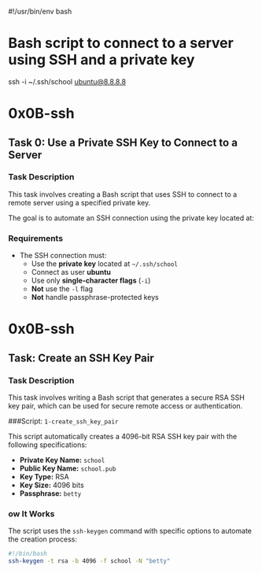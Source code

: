 #!/usr/bin/env bash
# Bash script to connect to a server using SSH and a private key

ssh -i ~/.ssh/school ubuntu@8.8.8.8


# 0x0B-ssh

## Task 0: Use a Private SSH Key to Connect to a Server

### Task Description

This task involves creating a Bash script that uses SSH to connect to a remote server using a specified private key.

The goal is to automate an SSH connection using the private key located at:

###  Requirements

- The SSH connection must:
  - Use the **private key** located at `~/.ssh/school`
  - Connect as user **ubuntu**
  - Use only **single-character flags** (`-i`)
  - **Not** use the `-l` flag
  - **Not** handle passphrase-protected keys


# 0x0B-ssh

## Task: Create an SSH Key Pair

###  Task Description

This task involves writing a Bash script that generates a secure RSA SSH key pair, which can be used for secure remote access or authentication.

###Script: `1-create_ssh_key_pair`

This script automatically creates a 4096-bit RSA SSH key pair with the following specifications:

- **Private Key Name:** `school`
- **Public Key Name:** `school.pub`
- **Key Type:** RSA
- **Key Size:** 4096 bits
- **Passphrase:** `betty`

### ow It Works

The script uses the `ssh-keygen` command with specific options to automate the creation process:

```bash
#!/bin/bash
ssh-keygen -t rsa -b 4096 -f school -N "betty"
